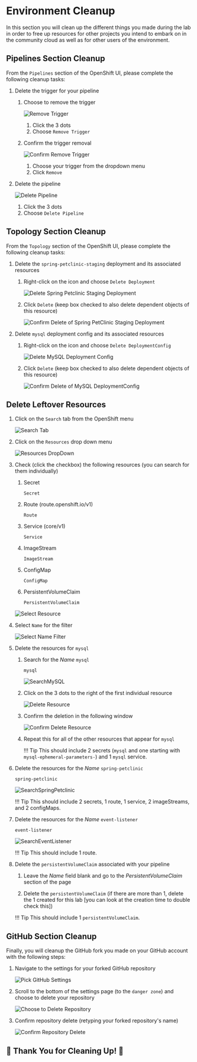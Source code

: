 # Environment Cleanup

In this section you will clean up the different things you made during the lab in order to free up resources for other projects you intend to embark on in the community cloud as well as for other users of the environment.

## Pipelines Section Cleanup

From the `Pipelines` section of the OpenShift UI, please complete the following cleanup tasks:

1. Delete the trigger for your pipeline

    1. Choose to remove the trigger

        ![Remove Trigger](../images/Cleanup/RemoveTrigger.png)

        1. Click the 3 dots
        2. Choose `Remove Trigger`

    2. Confirm the trigger removal

        ![Confirm Remove Trigger](../images/Cleanup/ConfirmRemoveTrigger.png)

        1. Choose your trigger from the dropdown menu
        2. Click `Remove`

2. Delete the pipeline

    ![Delete Pipeline](../images/Cleanup/DeletePipeline.png)

    1. Click the 3 dots
    2. Choose `Delete Pipeline`

## Topology Section Cleanup

From the `Topology` section of the OpenShift UI, please complete the following cleanup tasks:

1. Delete the `spring-petclinic-staging` deployment and its associated resources

    1. Right-click on the icon and choose `Delete Deployment`

        ![Delete Spring Petclinic Staging Deployment](../images/Cleanup/DeletePetClinicStaging.png)

    2. Click `Delete` (keep box checked to also delete dependent objects of this resource)

        ![Confirm Delete of Spring PetClinic Staging Deployment](../images/Cleanup/ConfirmDeletePetClinicStaging.png)

2. Delete `mysql` deployment config and its associated resources

    1. Right-click on the icon and choose `Delete DeploymentConfig`

        ![Delete MySQL Deployment Config](../images/Cleanup/DeleteDeploymentConfigMySQL.png)

    2. Click `Delete` (keep box checked to also delete dependent objects of this resource)

        ![Confirm Delete of MySQL DeploymentConfig](../images/Cleanup/ConfirmDeleteDeploymentConfigMySQL.png)

## Delete Leftover Resources

1. Click on the `Search` tab from the OpenShift menu

    ![Search Tab](../images/Cleanup/ClickSearchTab.png)

2. Click on the `Resources` drop down menu

    ![Resources DropDown](../images/Cleanup/ClickResourceDropdown.png)

3. Check (click the checkbox) the following resources (you can search for them individually) 

    1. Secret

        ```
        Secret
        ```

    2. Route (route.openshift.io/v1)

        ```
        Route
        ```

    3. Service (core/v1)

        ```
        Service
        ```

    4. ImageStream

        ```
        ImageStream
        ```

    5. ConfigMap

        ```
        ConfigMap
        ```

    6. PersistentVolumeClaim

        ```
        PersistentVolumeClaim
        ```

    ![Select Resource](../images/Cleanup/SelectResources.png)
    
4. Select `Name` for the filter

    ![Select Name Filter](../images/Cleanup/SelectNameFilter.png)

5. Delete the resources for `mysql`

    1. Search for the *Name* `mysql`

        ```
        mysql
        ```

        ![SearchMySQL](../images/Cleanup/SearchMySQL.png)

    2. Click on the 3 dots to the right of the first individual resource

        ![Delete Resource](../images/Cleanup/DeleteResource.png)
    
    3. Confirm the deletion in the following window

        ![Confirm Delete Resource](../images/Cleanup/ConfirmDeleteResource.png)
    
    4. Repeat this for all of the other resources that appear for `mysql`

        !!! Tip
                This should include 2 secrets (`mysql` and one starting with `mysql-ephemeral-parameters-`) and 1 `mysql` service.
        
6. Delete the resources for the *Name* `spring-petclinic`

    ```
    spring-petclinic
    ```

    ![SearchSpringPetclinic](../images/Cleanup/SearchSpringPetclinic.png)

    !!! Tip
            This should include 2 secrets, 1 route, 1 service, 2 imageStreams, and 2 configMaps.

7. Delete the resources for the *Name* `event-listener`

    ```
    event-listener
    ```

    ![SearchEventListener](../images/Cleanup/SearchEventListener.png)

    !!! Tip
            This should include 1 route.

8. Delete the `persistentVolumeClaim` associated with your pipeline

    1. Leave the *Name* field blank and go to the *PersistentVolumeClaim* section of the page

    2. Delete the `persistentVolumeClaim` (if there are more than 1, delete the 1 created for this lab [you can look at the creation time to double check this])

    !!! Tip
            This should include 1 `persistentVolumeClaim`.

## GitHub Section Cleanup

Finally, you will cleanup the GitHub fork you made on your GitHub account with the following steps:

1. Navigate to the settings for your forked GitHub repository

    ![Pick GitHub Settings](../images/Cleanup/GitHubSettings.png)

2. Scroll to the bottom of the settings page (to the `danger zone`) and choose to delete your repository

    ![Choose to Delete Repository](../images/Cleanup/ChooseDeleteRepository.png)

3. Confirm repository delete (retyping your forked repository's name)

    ![Confirm Repository Delete](../images/Cleanup/ConfirmDeleteRepository.png)
    
## :tada: Thank You for Cleaning Up! :tada: